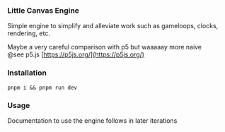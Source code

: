 ### Little Canvas Engine

Simple engine to simplify and alleviate work such as gameloops, clocks, rendering, etc.

Maybe a very careful comparison with p5 but waaaaay more naive <br/>
@see p5.js [https://p5js.org/](https://p5js.org/)

### Installation

`pnpm i && pnpm run dev`

### Usage

Documentation to use the engine follows in later iterations
